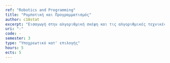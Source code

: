 ```yaml
---
ref: "Robotics and Programming"
title: "Ρομποτική και Προγραμματισμός"
author: c18stat
excerpt: "Εισαγωγή στην αλγοριθμική σκέψη και τις αλγοριθμικές τεχνικές. Εκμάθηση των βασικών αρχών του προγραμματισμού και των κυριότερων συντακτικών δομών των σύγχρονων γλωσσών προγραμματισμού. Εξοικείωση με γραφικά περιβάλλοντα συγγραφής και εκτέλεσης προγραμμάτων. Εισαγωγή στον προγραμματισμό μικρο-ρομποτικών συσκευών. Εφαρμογή προγραμματιστικών τεχνικών στη ρομποτική. "
uri: "-"
code: -
semester: 3
type: "Υποχρεωτικό κατ' επιλογής"
hours: 5
ects: 5
---
```

  
  
